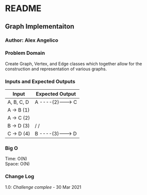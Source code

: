 # README

## Graph Implementaiton

### Author: Alex Angelico

### Problem Domain

Create Graph, Vertex, and Edge classes which together allow for the construction and representation of various graphs.

### Inputs and Expected Outputs

Input | Expected Output
----- | ---------------
A, B, C, D | A ----(2)---> C
A -> B (1) | |             |
A -> C (2) | | (1)     (4) |
B -> D (3) | \/           \/
C -> D (4) | B ----(3)---> D

### Big O

Time: O(N)  
Space: O(N)

### Change Log

1.0: *Challenge complee* - 30 Mar 2021
